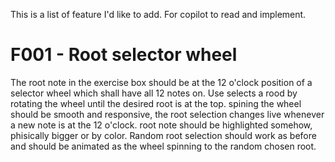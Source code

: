 This is a list of feature I'd like to add. For copilot to read and implement.

# F001 - Root selector wheel

The root note in the exercise box should be at the 12 o'clock position of a selector wheel which shall have all 12 notes on.
Use selects a rood by rotating the wheel until the desired root is at the top.
spining the wheel should be smooth and responsive, the root selection changes live whenever a new note is at the 12 o'clock.
root note should be highlighted somehow, phisically bigger or by color.
Random root selection should work as before and should be animated as the wheel spinning to the random chosen root.

